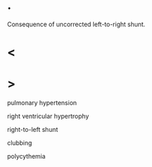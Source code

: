 # .

Consequence of uncorrected left-to-right shunt.

# <

# >

pulmonary hypertension

right ventricular hypertrophy

right-to-left shunt

clubbing

polycythemia
